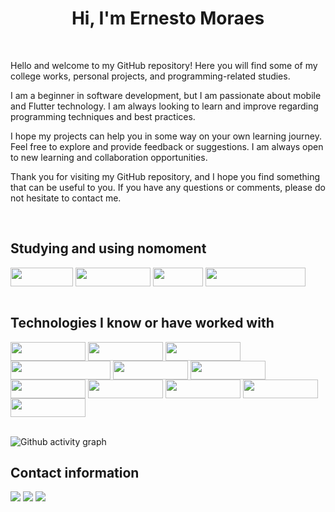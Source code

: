 <div  align="center"> 
  <h1>Hi, I'm Ernesto Moraes</h1>
</div>

<div  align="center"> 
  <div style="display: inline_block"><br>
<!--     <img align="left" height="250" alt="coding-time" src="https://github.com/ErnestoMoraes/ErnestoMoraes/blob/main/.github/assets/octocat.png"> -->
    <P align="left">Hello and welcome to my GitHub repository! Here you will find some of my college works, personal projects, and programming-related studies.</P>
    <P align="left">I am a beginner in software development, but I am passionate about mobile and Flutter technology. I am always looking to learn and improve regarding programming techniques and best practices.</P>
    <P align="left">I hope my projects can help you in some way on your own learning journey. Feel free to explore and provide feedback or suggestions. I am always open to new learning and collaboration opportunities.</P>
    <P align="left">Thank you for visiting my GitHub repository, and I hope you find something that can be useful to you. If you have any questions or comments, please do not hesitate to contact me.</P>
   </div>
</div><br>

## Studying and using nomoment

<div style="display: inline_block">
  <img align="center"  height="30" width="100" src="https://img.shields.io/badge/Dart-0175C2?style=for-the-badge&logo=dart&logoColor=white">
  <img align="center"  height="30" width="120" src="https://img.shields.io/badge/Flutter-02569B?style=for-the-badge&logo=flutter&logoColor=white">
  <img align="center"  height="30" width="80" src="https://img.shields.io/badge/GIT-E44C30?style=for-the-badge&logo=git&logoColor=white">
  <img align="center"  height="30" width="160" src="https://img.shields.io/badge/GitHub_Actions-2088FF?style=for-the-badge&logo=github-actions&logoColor=white">
  
</div><br>

## Technologies I know or have worked with

<div style="display: inline_block"> 
  <img align="center"  height="30" width="120" src="https://img.shields.io/badge/JavaScript-F7DF1E?style=for-the-badge&logo=javascript&logoColor=black">
  <img align="center"  height="30" width="120" src="https://img.shields.io/badge/TypeScript-007ACC?style=for-the-badge&logo=typescript&logoColor=white">
  <img align="center"  height="30" width="120" src="https://img.shields.io/badge/React-20232A?style=for-the-badge&logo=react&logoColor=61DAFB">
  <img align="center"  height="30" width="160" src="https://img.shields.io/badge/React_Native-20232A?style=for-the-badge&logo=react&logoColor=61DAF">
  <img align="center"  height="30" width="120" src="https://img.shields.io/badge/Prisma-3982CE?style=for-the-badge&logo=Prisma&logoColor=white"> 
  <img align="center"  height="30" width="120" src="https://img.shields.io/badge/Linux-FCC624?style=for-the-badge&logo=linux&logoColor=black"> 
  <img align="center"  height="30" width="120" src="https://img.shields.io/badge/Python-3776AB?style=for-the-badge&logo=python&logoColor=white"> 
  <img align="center"  height="30" width="120" src="https://img.shields.io/badge/Node.js-43853D?style=for-the-badge&logo=node.js&logoColor=white"> 
  <img align="center"  height="30" width="120" src="https://img.shields.io/badge/Django-092E20?style=for-the-badge&logo=django&logoColor=white"> 
  <img align="center"  height="30" width="120" src="https://img.shields.io/badge/SQLite-07405E?style=for-the-badge&logo=sqlite&logoColor=white"> 
  <img align="center"  height="30" width="120" src="https://img.shields.io/badge/Jest-323330?style=for-the-badge&logo=Jest&logoColor=white"> 
</div><br>

![Github activity graph](https://github-readme-activity-graph.cyclic.app/graph?username=ErnestoMoraes&theme=gotham)

## Contact information

<div>
  <a href = "mailto:joseernestosantosmoraes@gmail.com"><img src="https://img.shields.io/badge/Gmail-D14836?style=for-the-badge&logo=gmail&logoColor=white" target="_blank"></a>
  <a href="https://www.linkedin.com/in/ernestomoraesbcc" target="_blank"><img src="https://img.shields.io/badge/-LinkedIn-%230077B5?style=for-the-badge&logo=linkedin&logoColor=white" target="_blank"></a> 
  <a href="https://telegram.me/ernesto_moraes" target="_blank"><img src="https://img.shields.io/badge/Telegram-2CA5E0?style=for-the-badge&logo=telegram&logoColor=white" target="_blank"></a> 

</div>


<!---
  <a href="https://instagram.com/ernestomoraes_" target="_blank"><img src="https://img.shields.io/badge/-Instagram-%23E4405F?style=for-the-badge&logo=instagram&logoColor=white" target="_blank"></a>

![Snake animation](https://github.com/ErnestoMoraes/ErnestoMoraes/blob/output/github-contribution-grid-snake.svg)

<div>
  <img height="180em" src="https://github.com/ErnestoMoraes/ErnestoMoraes/blob/main/.github/assets/octocat.png"/>
</div>

<div align="center">  
  <img width="49%" height="195px" src="https://github-readme-stats.vercel.app/api?username=ErnestoMoraes&show_icons=true&count_private=true&hide_border=true&title_color=00bfbf&icon_color=00bfbf&text_color=c9d1d9&bg_color=0d1117"/> 
  <img width="41%" height="195px" src="https://github-readme-stats.vercel.app/api/top-langs/?username=ErnestoMoraes&layout=compact&hide_border=true&title_color=00bfbf&text_color=00bfbf&bg_color=0d1117" />
</div>

<a href="https://web.whatsapp.com/send?phone=5585997457110" target="_blank"><img src="https://img.shields.io/badge/WhatsApp-25D366?style=for-the-badge&logo=whatsapp&logoColor=white" target="_blank"></a> 
--->

